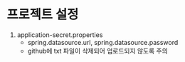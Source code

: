 # 프로젝트 설정

1. application-secret.properties
   - spring.datasource.url, spring.datasource.password
   - github에 txt 파일이 삭제되어 업로드되지 않도록 주의